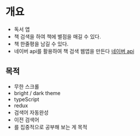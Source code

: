 # 개요

- 독서 앱
- 책 검색을 하여 책에 별점을 매길 수 있다.
- 책 한줄평을 남길 수 있다.
- 네이버 api를 활용하여 책 검색 웹앱을 만든다
  [네이버 api](https://developers.naver.com/docs/search/book/)

## 목적

- 무한 스크롤
- bright / dark theme
- typeScript
- redux
- 검색어 자동완성
- 이전 검색어
- 를 집중적으로 공부해 보는 게 목적
